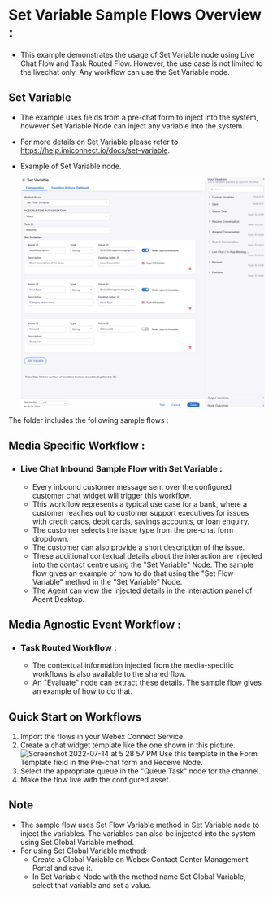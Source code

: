 

# Set Variable Sample Flows Overview :
- This example demonstrates the usage of Set Variable node using Live Chat Flow and Task Routed Flow. However, the use case is not limited to the livechat only. Any workflow can use the Set Variable node.

## Set Variable
- The example uses fields from a pre-chat form to inject into the system, however Set Variable Node can inject any variable into the system.
- For more details on Set Variable please refer to https://help.imiconnect.io/docs/set-variable. 
- Example of Set Variable node.
  
  <img width="800" alt="Screen Pop" src="../../images/SetVariable.png">

The folder includes the following sample flows :
## Media Specific Workflow :
- ### Live Chat Inbound Sample Flow with Set Variable :
    - Every inbound customer message sent over the configured customer chat widget will trigger this workflow.
    - This workflow represents a typical use case for a bank, where a customer reaches out to customer support executives for issues with credit cards, debit cards, savings accounts, or loan enquiry.
    - The customer selects the issue type from the pre-chat form dropdown.
    - The customer can also provide a short description of the issue.
    - These additional contextual details about the interaction are injected into the contact centre using the "Set Variable" Node. The sample flow gives an example of how to do that using the "Set Flow Variable" method in the "Set Variable" Node.
    - The Agent can view the injected details in the interaction panel of Agent Desktop.
## Media Agnostic Event Workflow :
- ### Task Routed Workflow :
    - The contextual information injected from the media-specific workflows is also available to the shared flow.
    - An "Evaluate" node can extract these details. The sample flow gives an example of how to do that.

## Quick Start on Workflows
1. Import the flows in your Webex Connect Service.
2. Create a chat widget template like the one shown in this picture.<img width="1266" alt="Screenshot 2022-07-14 at 5 28 57 PM" src="https://user-images.githubusercontent.com/109220058/178982103-69f0fefe-d437-485e-b9ef-5355d034fab4.png">
   Use this template in the Form Template field in the Pre-chat form and Receive Node.
3. Select the appropriate queue in the "Queue Task" node for the channel.
4. Make the flow live with the configured asset.

## Note
- The sample flow uses Set Flow Variable method in Set Variable node to inject the variables. The variables can also be injected into the system using Set Global Variable method.
- For using Set Global Variable method:
  - Create a Global Variable on Webex Contact Center Management Portal and save it.
  - In Set Variable Node with the method name Set Global Variable, select that variable and set a value. 